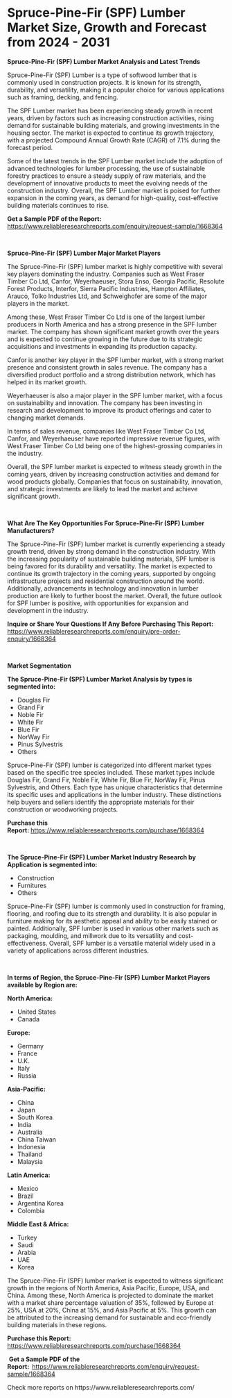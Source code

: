 <p><h1>Spruce-Pine-Fir (SPF) Lumber Market Size, Growth and Forecast from 2024 - 2031</h1></p><p><strong>Spruce-Pine-Fir (SPF) Lumber Market Analysis and Latest Trends</strong></p>
<p><p>Spruce-Pine-Fir (SPF) Lumber is a type of softwood lumber that is commonly used in construction projects. It is known for its strength, durability, and versatility, making it a popular choice for various applications such as framing, decking, and fencing.</p><p>The SPF Lumber market has been experiencing steady growth in recent years, driven by factors such as increasing construction activities, rising demand for sustainable building materials, and growing investments in the housing sector. The market is expected to continue its growth trajectory, with a projected Compound Annual Growth Rate (CAGR) of 7.1% during the forecast period.</p><p>Some of the latest trends in the SPF Lumber market include the adoption of advanced technologies for lumber processing, the use of sustainable forestry practices to ensure a steady supply of raw materials, and the development of innovative products to meet the evolving needs of the construction industry. Overall, the SPF Lumber market is poised for further expansion in the coming years, as demand for high-quality, cost-effective building materials continues to rise.</p></p>
<p><strong>Get a Sample PDF of the Report:&nbsp;</strong> <a href="https://www.reliableresearchreports.com/enquiry/request-sample/1668364">https://www.reliableresearchreports.com/enquiry/request-sample/1668364</a></p>
<p>&nbsp;</p>
<p><strong>Spruce-Pine-Fir (SPF) Lumber Major Market Players</strong></p>
<p><p>The Spruce-Pine-Fir (SPF) lumber market is highly competitive with several key players dominating the industry. Companies such as West Fraser Timber Co Ltd, Canfor, Weyerhaeuser, Stora Enso, Georgia Pacific, Resolute Forest Products, Interfor, Sierra Pacific Industries, Hampton Affiliates, Arauco, Tolko Industries Ltd, and Schweighofer are some of the major players in the market.</p><p>Among these, West Fraser Timber Co Ltd is one of the largest lumber producers in North America and has a strong presence in the SPF lumber market. The company has shown significant market growth over the years and is expected to continue growing in the future due to its strategic acquisitions and investments in expanding its production capacity.</p><p>Canfor is another key player in the SPF lumber market, with a strong market presence and consistent growth in sales revenue. The company has a diversified product portfolio and a strong distribution network, which has helped in its market growth.</p><p>Weyerhaeuser is also a major player in the SPF lumber market, with a focus on sustainability and innovation. The company has been investing in research and development to improve its product offerings and cater to changing market demands.</p><p>In terms of sales revenue, companies like West Fraser Timber Co Ltd, Canfor, and Weyerhaeuser have reported impressive revenue figures, with West Fraser Timber Co Ltd being one of the highest-grossing companies in the industry.</p><p>Overall, the SPF lumber market is expected to witness steady growth in the coming years, driven by increasing construction activities and demand for wood products globally. Companies that focus on sustainability, innovation, and strategic investments are likely to lead the market and achieve significant growth.</p></p>
<p>&nbsp;</p>
<p><strong>What Are The Key Opportunities For Spruce-Pine-Fir (SPF) Lumber Manufacturers?</strong></p>
<p><p>The Spruce-Pine-Fir (SPF) lumber market is currently experiencing a steady growth trend, driven by strong demand in the construction industry. With the increasing popularity of sustainable building materials, SPF lumber is being favored for its durability and versatility. The market is expected to continue its growth trajectory in the coming years, supported by ongoing infrastructure projects and residential construction around the world. Additionally, advancements in technology and innovation in lumber production are likely to further boost the market. Overall, the future outlook for SPF lumber is positive, with opportunities for expansion and development in the industry.</p></p>
<p><strong>Inquire or Share Your Questions If Any Before Purchasing This Report:</strong> <a href="https://www.reliableresearchreports.com/enquiry/pre-order-enquiry/1668364">https://www.reliableresearchreports.com/enquiry/pre-order-enquiry/1668364</a></p>
<p>&nbsp;</p>
<p><strong>Market Segmentation</strong></p>
<p><strong>The Spruce-Pine-Fir (SPF) Lumber Market Analysis by types is segmented into:</strong></p>
<p><ul><li>Douglas Fir</li><li>Grand Fir</li><li>Noble Fir</li><li>White Fir</li><li>Blue Fir</li><li>NorWay Fir</li><li>Pinus Sylvestris</li><li>Others</li></ul></p>
<p><p>Spruce-Pine-Fir (SPF) lumber is categorized into different market types based on the specific tree species included. These market types include Douglas Fir, Grand Fir, Noble Fir, White Fir, Blue Fir, NorWay Fir, Pinus Sylvestris, and Others. Each type has unique characteristics that determine its specific uses and applications in the lumber industry. These distinctions help buyers and sellers identify the appropriate materials for their construction or woodworking projects.</p></p>
<p><strong>Purchase this Report:&nbsp;</strong><a href="https://www.reliableresearchreports.com/purchase/1668364">https://www.reliableresearchreports.com/purchase/1668364</a></p>
<p>&nbsp;</p>
<p><strong>The Spruce-Pine-Fir (SPF) Lumber Market Industry Research by Application is segmented into:</strong></p>
<p><ul><li>Construction</li><li>Furnitures</li><li>Others</li></ul></p>
<p><p>Spruce-Pine-Fir (SPF) lumber is commonly used in construction for framing, flooring, and roofing due to its strength and durability. It is also popular in furniture making for its aesthetic appeal and ability to be easily stained or painted. Additionally, SPF lumber is used in various other markets such as packaging, moulding, and millwork due to its versatility and cost-effectiveness. Overall, SPF lumber is a versatile material widely used in a variety of applications across different industries.</p></p>
<p>&nbsp;</p>
<p><strong>In terms of Region, the Spruce-Pine-Fir (SPF) Lumber Market Players available by Region are:</strong></p>
<p>
    <p> <strong> North America: </strong>
        <ul>
            <li>United States</li>
            <li>Canada</li>
        </ul>
        </p> 
    <p> <strong> Europe: </strong>
        <ul>
            <li>Germany</li>
            <li>France</li>
            <li>U.K.</li>
            <li>Italy</li>
            <li>Russia</li>
        </ul>
        </p> 
    <p> <strong> Asia-Pacific: </strong>
        <ul>
            <li>China</li>
            <li>Japan</li>
            <li>South Korea</li>
            <li>India</li>
            <li>Australia</li>
            <li>China Taiwan</li>
            <li>Indonesia</li>
            <li>Thailand</li>
            <li>Malaysia</li>
        </ul>
        </p> 
    <p> <strong> Latin America: </strong>
        <ul>
            <li>Mexico</li>
            <li>Brazil</li>
            <li>Argentina Korea</li>
            <li>Colombia</li>
        </ul>
        </p> 
    <p> <strong> Middle East & Africa: </strong>
        <ul>
            <li>Turkey</li>
            <li>Saudi</li>
            <li>Arabia</li>
            <li>UAE</li>
            <li>Korea</li>
        </ul>
    </p>
    </p>
<p><p>The Spruce-Pine-Fir (SPF) lumber market is expected to witness significant growth in the regions of North America, Asia Pacific, Europe, USA, and China. Among these, North America is projected to dominate the market with a market share percentage valuation of 35%, followed by Europe at 25%, USA at 20%, China at 15%, and Asia Pacific at 5%. This growth can be attributed to the increasing demand for sustainable and eco-friendly building materials in these regions.</p></p>
<p><strong>Purchase this Report: </strong><a href="https://www.reliableresearchreports.com/purchase/1668364">https://www.reliableresearchreports.com/purchase/1668364</a></p>
<p>&nbsp;<strong>Get a Sample PDF of the Report:&nbsp;&nbsp;</strong><a href="https://www.reliableresearchreports.com/enquiry/request-sample/1668364">https://www.reliableresearchreports.com/enquiry/request-sample/1668364</a></p>
<p><strong></strong></p>
<p>Check more reports on https://www.reliableresearchreports.com/</p>